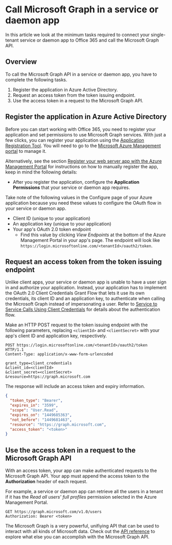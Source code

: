 # Call Microsoft Graph in a service or daemon app

In this article we look at the minimum tasks required to connect your single-tenant service or daemon app to Office 365 and call the Microsoft Graph API.

## Overview

To call the Microsoft Graph API in a service or daemon app, you have to complete the following tasks.

1. Register the application in Azure Active Directory.
2. Request an access token from the token issuing endpoint.
3. Use the access token in a request to the Microsoft Graph API.

## Register the application in Azure Active Directory

Before you can start working with Office 365, you need to register your application and set permissions to use Microsoft Graph services.
With just a few clicks, you can register your application using the [Application Registration Tool](https://dev.office.com/app-registration). You will need to go to the [Microsoft Azure Management portal](https://manage.windowsazure.com) to manage it.

Alternatively, see the section [Register your web server app with the Azure Management Portal](https://msdn.microsoft.com/en-us/office/office365/HowTo/add-common-consent-manually#bk_RegisterServerApp) for instructions on how to manually register the app, keep in mind the following details:

* After you register the application, configure the **Application Permissions** that your service or daemon app requires.

Take note of the following values in the Configure page of your Azure application because you need these values to configure the OAuth flow in your service or daemon app.

* Client ID (unique to your application)
* An application key (unique to your application)
* Your app's OAuth 2.0 token endpoint
  * Find this value by clicking *View Endpoints* at the bottom of the Azure Management Portal in your app's page. The endpoint will look like `https://login.microsoftonline.com/<tenantId>/oauth2/token`.

## Request an access token from the token issuing endpoint

Unlike client apps, your service or daemon app is unable to have a user sign in and authorize your application. Instead, your application has to implement the OAuth 2.0 Client Credentials Grant Flow that lets it use its own credentials, its client ID and an application key, to authenticate when calling the Microsoft Graph instead of impersonating a user. Refer to [Service to Service Calls Using Client Credentials](https://msdn.microsoft.com/en-us/library/azure/dn645543.aspx) for details about the authentication flow.

Make an HTTP POST request to the token issuing endpoint with the following parameters, replacing `<clientId>` and `<clientSecret>` with your app's client ID and application key, respectively.

```http
POST https://login.microsoftonline.com/<tenantId>/oauth2/token HTTP/1.1
Content-Type: application/x-www-form-urlencoded

grant_type=client_credentials
&client_id=<clientId>
&client_secret=<clientSecret>
&resource=https://graph.microsoft.com
```

The response will include an access token and expiry information.

```json
{ 
  "token_type": "Bearer",
  "expires_in": "3599",
  "scope": "User.Read",
  "expires_on": "1449685363",
  "not_before": "1449681463",
  "resource": "https://graph.microsoft.com",
  "access_token": "<token>"
}
```

## Use the access token in a request to the Microsoft Graph API

With an access token, your app can make authenticated requests to the Microsoft Graph API. Your app must append the access token to the **Authorization** header of each request.

For example, a service or daemon app can retrieve all the users in a tenant if it has the *Read all users' full profiles* permission selected in the Azure Management Portal. 

```http
GET https://graph.microsoft.com/v1.0/users
Authorization: Bearer <token>
```

The Microsoft Graph is a very powerful, unifiying API that can be used to interact with all kinds of Microsoft data. Check out the [API reference](http://graph.microsoft.io/docs/api-reference/v1.0) to explore what else you can accomplish with the Microsoft Graph API.


<!-- {
  "type": "#page.annotation",
  "description": "",
  "tocPath": "Authorization/App-only",
  "apiVersion": "",
  "section": "documentation",
  "canonicalURL": ""
} -->
